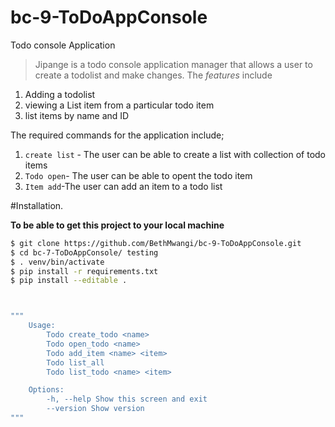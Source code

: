 # bc-9-ToDoAppConsole
Todo console Application 


>Jipange is a todo console application manager that allows a user to create a todolist and make changes. The *features* include


1. Adding a todolist
2. viewing a List item from a particular todo item 
3. list items by name and ID

 
The required commands for the application include;

1. `create list` - The user can be able to create a list with collection of todo items
2. `Todo open`- The user can be able to opent the todo item
3. `Item add`-The user can add an item to a todo list 

#Installation.

**To be able to get this project to your local machine**


```sh
$ git clone https://github.com/BethMwangi/bc-9-ToDoAppConsole.git
$ cd bc-7-ToDoAppConsole/ testing
$ . venv/bin/activate
$ pip install -r requirements.txt
$ pip install --editable .



"""
	Usage:
		Todo create_todo <name> 
		Todo open_todo <name> 
		Todo add_item <name> <item>
		Todo list_all 
		Todo list_todo <name> <item>

	Options:
		-h, --help Show this screen and exit
		--version Show version
"""





